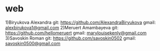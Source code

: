 # web
1)Biryukova Alexandra git: https://github.com/AlexandraBiryukova gmail: alexbirukova1@gmail.com
2)Meruert Amambayeva git: https://github.com/hellomeruert gmail: marylouisekenly@gmail.com
3)Savoskin Roman git: https://github.com/savoskin0502 gmail: savoskin0500@gmail.com
